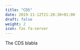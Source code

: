 ```yaml
---
title: "CDS"
date: 2019-11-12T21:20:38+01:00
draft: false
weight: 2
icon: fas fa-server
---
```


The CDS blabla
